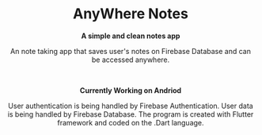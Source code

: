 <h1 align="center"><b>AnyWhere Notes</b></h1>

<div>
    <p align = "center"> 
        <b>A simple and clean notes app</b>
    </p>
    <p align = "center">
       An note taking app that saves user's notes on Firebase Database and can be accessed anywhere. 
    </p>
</div>

<div align = "center">
    <img title = "" src="https://img.shields.io/badge/Flutter-%2302569B.svg?style=for-the-badge&logo=Flutter logoColor=white ">
    <img title = "" src="https://img.shields.io/badge/dart-%230175C2.svg?style=for-the-badge&logo=dart&logoColor=white" >
    <img title = "" src="https://img.shields.io/badge/Android%20Studio-3DDC84.svg?style=for-the-badge&logo=android-studio&logoColor=white">
    <img title = "" src="https://img.shields.io/badge/Firebase-039BE5?style=for-the-badge&logo=Firebase&logoColor=white">
</div>

<div>
    <p align = "center"> 
        <b>Currently Working on Andriod</b>
    </p>
    <p align = "center">
       User authentication is being handled by Firebase Authentication. User data is being handled by Firebase Database. The program is created with Flutter framework and coded on the .Dart language.
    </p>
</div>












